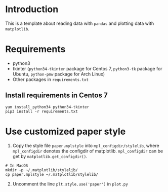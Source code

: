 # Introduction
This is a template about reading data with `pandas` and plotting data with `matplotlib`.

# Requirements

* python3
* tkinter (`python34-tkinter` package for Centos 7, `python3-tk` package for Ubuntu, `python-pmw` package for Arch Linux)
* Other packages in `requirements.txt`

## Install requirements in Centos 7

```shell
yum install python34 python34-tkinter
pip3 install -r requirements.txt
```

# Use customized paper style
1. Copy the style file `paper.mplstyle` into `mpl_configdir/stylelib`,
where `mpl_configdir` denotes the configdir of matplotlib.
`mpl_configdir` can be get by `matplotlib.get_configdir()`.
```shell
# In MacOS
mkdir -p ~/.matplotlib/stylelib/
cp paper.mplstyle ~/.matplotlib/stylelib/
```
2. Uncomment the line `plt.style.use('paper')` in `plot.py`
